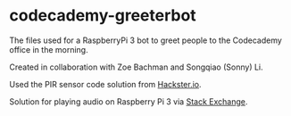 # codecademy-greeterbot
The files used for a RaspberryPi 3 bot to greet people to the Codecademy office in the morning. 

Created in collaboration with Zoe Bachman and Songqiao (Sonny) Li.

Used the PIR sensor code solution from <a href="https://www.hackster.io/hardikrathod/pir-motion-sensor-with-raspberry-pi-415c04" target="_blank">Hackster.io</a>.

Solution for playing audio on Raspberry Pi 3 via <a href="https://raspberrypi.stackexchange.com/questions/7088/playing-audio-files-with-python" target="_blank">Stack Exchange</a>.
